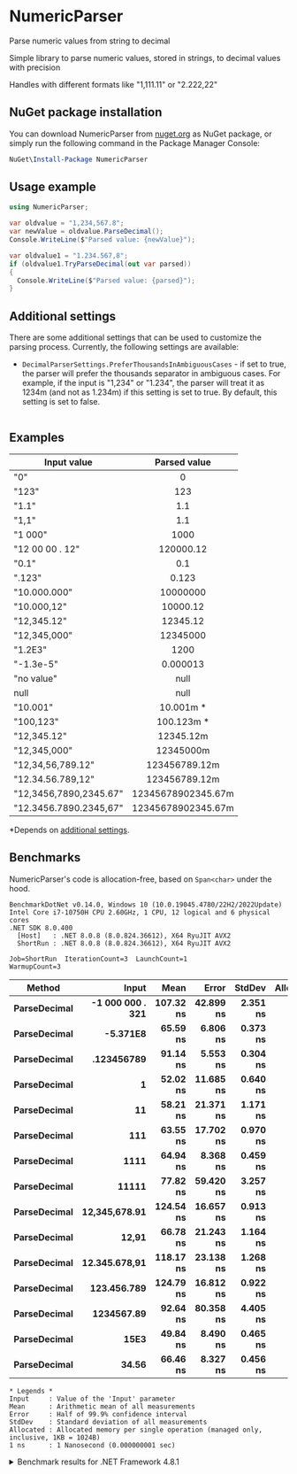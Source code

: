 # NumericParser
Parse numeric values from string to decimal

Simple library to parse numeric values, stored in strings, to decimal values with precision

Handles with different formats like "1,111.11" or "2.222,22"

## NuGet package installation

You can download NumericParser from [nuget.org](https://www.nuget.org/packages/NumericParser/) as NuGet package,
or simply run the following command in the Package Manager Console:

```powershell
NuGet\Install-Package NumericParser
```

## Usage example

```csharp
using NumericParser;

var oldvalue = "1,234,567.8";
var newValue = oldvalue.ParseDecimal();
Console.WriteLine($"Parsed value: {newValue}");

var oldvalue1 = "1.234.567,8";
if (oldvalue1.TryParseDecimal(out var parsed))
{
  Console.WriteLine($"Parsed value: {parsed}");
}
```

## Additional settings

There are some additional settings that can be used to customize the parsing process. Currently, the following settings are available:

* `DecimalParserSettings.PreferThousandsInAmbiguousCases` - if set to true, the parser will prefer the thousands separator in ambiguous cases. For example, if the input is "1,234" or "1.234", the parser will treat it as 1234m (and not as 1.234m) if this setting is set to true. By default, this setting is set to false.

```csharp
```

## Examples

| Input value   | Parsed value  |
| ------------- |:-------------:|
|"0"			|		0		|
|"123"			|		123		|
|"1.1"			|		1.1		|
|"1,1"			|		1.1		|
|"1 000"		|		1000	|
|"12 00 00 . 12"|		120000.12|
|"0.1"			|		0.1		|
|".123"			|		0.123	|
|"10.000.000"	|		10000000|
|"10.000,12"	|		10000.12|
|"12,345.12"	|		12345.12|
|"12,345,000"	|		12345000|
|"1.2E3"		|		1200	|
|"-1.3e-5"		|		0.000013|
|"no value"		|		null	|
|null			|		null	|
| "10.001" | 10.001m \* |
| "100,123" | 100.123m \* |
| "12,345.12" | 12345.12m |
| "12,345,000" | 12345000m |
| "12,34,56,789.12" | 123456789.12m |
| "12.34.56.789,12" | 123456789.12m |
| "12,3456,7890,2345.67" | 12345678902345.67m |
| "12.3456.7890.2345,67" | 12345678902345.67m |

\*Depends on [additional settings](#Additional-settings).

## Benchmarks

NumericParser's code is allocation-free, based on `Span<char>` under the hood.

```
BenchmarkDotNet v0.14.0, Windows 10 (10.0.19045.4780/22H2/2022Update)
Intel Core i7-10750H CPU 2.60GHz, 1 CPU, 12 logical and 6 physical cores
.NET SDK 8.0.400
  [Host]   : .NET 8.0.8 (8.0.824.36612), X64 RyuJIT AVX2
  ShortRun : .NET 8.0.8 (8.0.824.36612), X64 RyuJIT AVX2

Job=ShortRun  IterationCount=3  LaunchCount=1
WarmupCount=3
```

| Method           | Input                | Mean          | Error         | StdDev       | Allocated     |
|----------------- |---------------------:|--------------:|--------------:|-------------:|--------------:|
| **ParseDecimal** | **-1 000 000 . 321** | **107.32 ns** | **42.899 ns** | **2.351 ns** |         **-** |
| **ParseDecimal** | **-5.371E8**         |  **65.59 ns** |  **6.806 ns** | **0.373 ns** |         **-** |
| **ParseDecimal** | **.123456789**       |  **91.14 ns** |  **5.553 ns** | **0.304 ns** |         **-** |
| **ParseDecimal** | **1**                |  **52.02 ns** | **11.685 ns** | **0.640 ns** |         **-** |
| **ParseDecimal** | **11**               |  **58.21 ns** | **21.371 ns** | **1.171 ns** |         **-** |
| **ParseDecimal** | **111**              |  **63.55 ns** | **17.702 ns** | **0.970 ns** |         **-** |
| **ParseDecimal** | **1111**             |  **64.94 ns** |  **8.368 ns** | **0.459 ns** |         **-** |
| **ParseDecimal** | **11111**            |  **77.82 ns** | **59.420 ns** | **3.257 ns** |         **-** |
| **ParseDecimal** | **12,345,678.91**    | **124.54 ns** | **16.657 ns** | **0.913 ns** |         **-** |
| **ParseDecimal** | **12,91**            |  **66.78 ns** | **21.243 ns** | **1.164 ns** |         **-** |
| **ParseDecimal** | **12.345.678,91**    | **118.17 ns** | **23.138 ns** | **1.268 ns** |         **-** |
| **ParseDecimal** | **123.456.789**      | **124.79 ns** | **16.812 ns** | **0.922 ns** |         **-** |
| **ParseDecimal** | **1234567.89**       |  **92.64 ns** | **80.358 ns** | **4.405 ns** |         **-** |
| **ParseDecimal** | **15E3**             |  **49.84 ns** |  **8.490 ns** | **0.465 ns** |         **-** |
| **ParseDecimal** | **34.56**            |  **66.46 ns** |  **8.327 ns** | **0.456 ns** |         **-** |

```
* Legends *
Input     : Value of the 'Input' parameter
Mean      : Arithmetic mean of all measurements
Error     : Half of 99.9% confidence interval
StdDev    : Standard deviation of all measurements
Allocated : Allocated memory per single operation (managed only, inclusive, 1KB = 1024B)
1 ns      : 1 Nanosecond (0.000000001 sec)
```
<details>
<summary>Benchmark results for .NET Framework 4.8.1</summary>

```
BenchmarkDotNet v0.14.0, Windows 10 (10.0.19045.4780/22H2/2022Update)
Intel Core i7-10750H CPU 2.60GHz, 1 CPU, 12 logical and 6 physical cores
  [Host]   : .NET Framework 4.8.1 (4.8.9261.0), X64 RyuJIT VectorSize=256
  ShortRun : .NET Framework 4.8.1 (4.8.9261.0), X64 RyuJIT VectorSize=256

Job=ShortRun  IterationCount=3  LaunchCount=1
WarmupCount=3  
```


| Method           | Input                | Mean         | Error         | StdDev       | Gen0       | Allocated     |
|----------------- |---------------------:|-------------:|--------------:|-------------:|-----------:|--------------:|
| **ParseDecimal** | **.123456789**       | **260.0 ns** |  **75.70 ns** |  **4.15 ns** |      **-** |         **-** |
| **ParseDecimal** | **1**                | **128.1 ns** |  **77.30 ns** |  **4.24 ns** |      **-** |         **-** |
| **ParseDecimal** | **-1 000 000 . 321** | **309.6 ns** |  **20.58 ns** |  **1.13 ns** | **0.0086** |      **56 B** |
| **ParseDecimal** | **11**               | **143.8 ns** |  **16.19 ns** |  **0.89 ns** |      **-** |         **-** |
| **ParseDecimal** | **111**              | **163.0 ns** |  **51.93 ns** |  **2.85 ns** |      **-** |         **-** |
| **ParseDecimal** | **1111**             | **185.6 ns** |   **9.63 ns** |  **0.53 ns** |      **-** |         **-** |
| **ParseDecimal** | **11111**            | **193.8 ns** |  **26.74 ns** |  **1.47 ns** |      **-** |         **-** |
| **ParseDecimal** | **12,345,678.91**    | **323.8 ns** | **509.67 ns** | **27.94 ns** |      **-** |         **-** |
| **ParseDecimal** | **12,91**            | **178.4 ns** |  **10.18 ns** |  **0.56 ns** |      **-** |         **-** |
| **ParseDecimal** | **12.345.678,91**    | **321.7 ns** | **123.22 ns** |  **6.75 ns** |      **-** |         **-** |
| **ParseDecimal** | **123.456.789**      | **290.0 ns** |   **8.04 ns** |  **0.44 ns** |      **-** |         **-** |
| **ParseDecimal** | **1234567.89**       | **262.5 ns** |  **49.36 ns** |  **2.71 ns** |      **-** |         **-** |
| **ParseDecimal** | **15E3**             | **161.5 ns** |   **9.60 ns** |  **0.53 ns** |      **-** |         **-** |
| **ParseDecimal** | **34.56**            | **179.0 ns** |  **39.57 ns** |  **2.17 ns** |      **-** |         **-** |
| **ParseDecimal** | **-5.371E8**         | **226.3 ns** |  **10.25 ns** |  **0.56 ns** |      **-** |         **-** |

</details>
